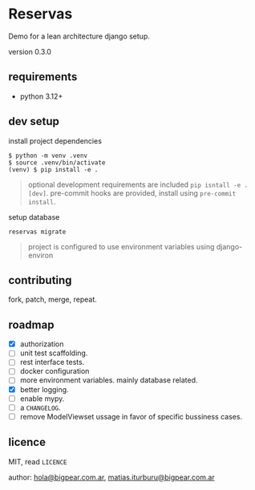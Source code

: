 Reservas
========

Demo for a lean architecture django setup.

version 0.3.0

## requirements

- python 3.12+

## dev setup

install project dependencies

```
$ python -m venv .venv
$ source .venv/bin/activate
(venv) $ pip install -e .
```
> optional development requirements are included `pip isntall -e .[dev]`.
> pre-commit hooks are provided, install using `pre-commit install`.

setup database

```
reservas migrate
```

> project is configured to use environment variables using django-environ

## contributing

fork, patch, merge, repeat.

## roadmap

- [X] authorization
- [ ] unit test scaffolding.
- [ ] rest interface tests.
- [ ] docker configuration
- [ ] more environment variables. mainly database related.
- [X] better logging.
- [ ] enable mypy.
- [ ] a `CHANGELOG`.
- [ ] remove ModelViewset ussage in favor of specific bussiness cases.

## licence

MIT, read `LICENCE`

author: hola@bigpear.com.ar, matias.iturburu@bigpear.com.ar
